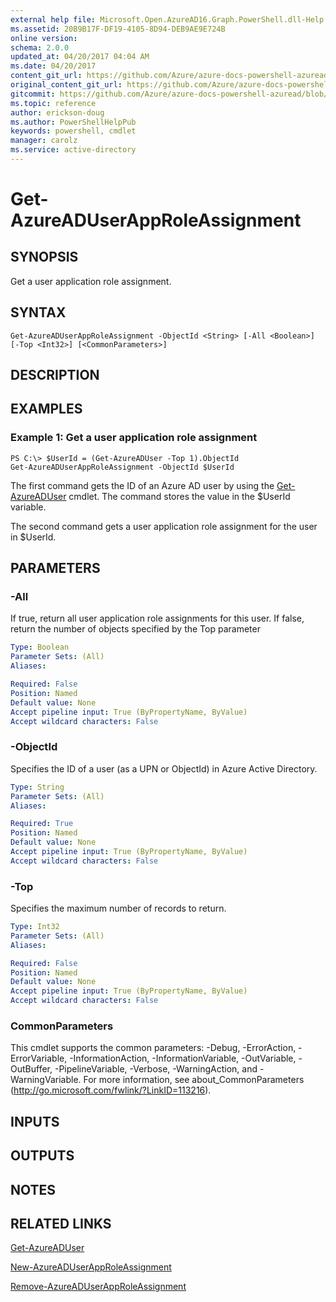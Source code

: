 ```yaml
---
external help file: Microsoft.Open.AzureAD16.Graph.PowerShell.dll-Help.xml
ms.assetid: 20B9B17F-DF19-4105-8D94-DEB9AE9E724B
online version:
schema: 2.0.0
updated_at: 04/20/2017 04:04 AM
ms.date: 04/20/2017
content_git_url: https://github.com/Azure/azure-docs-powershell-azuread/blob/master/Azure%20AD%20Cmdlets/AzureAD/v2-preview/Get-AzureADUserAppRoleAssignment.md
original_content_git_url: https://github.com/Azure/azure-docs-powershell-azuread/blob/master/Azure%20AD%20Cmdlets/AzureAD/v2-preview/Get-AzureADUserAppRoleAssignment.md
gitcommit: https://github.com/Azure/azure-docs-powershell-azuread/blob/1d38b2a72c0f0efa61a3f3f11923881f0545e492
ms.topic: reference
author: erickson-doug
ms.author: PowerShellHelpPub
keywords: powershell, cmdlet
manager: carolz
ms.service: active-directory
---
```


# Get-AzureADUserAppRoleAssignment

## SYNOPSIS
Get a user application role assignment.

## SYNTAX

```
Get-AzureADUserAppRoleAssignment -ObjectId <String> [-All <Boolean>] [-Top <Int32>] [<CommonParameters>]
```

## DESCRIPTION

## EXAMPLES

### Example 1: Get a user application role assignment
```
PS C:\> $UserId = (Get-AzureADUser -Top 1).ObjectId
Get-AzureADUserAppRoleAssignment -ObjectId $UserId
```

The first command gets the ID of an Azure AD user by using the [Get-AzureADUser](./Get-AzureADUser.md) cmdlet. 
The command stores the value in the $UserId variable.

The second command gets a user application role assignment for the user in $UserId.

## PARAMETERS

### -All
If true, return all user application role assignments for this user. If false, return the number of objects specified by the Top parameter

```yaml
Type: Boolean
Parameter Sets: (All)
Aliases: 

Required: False
Position: Named
Default value: None
Accept pipeline input: True (ByPropertyName, ByValue)
Accept wildcard characters: False
```

### -ObjectId
Specifies the ID of a user (as a UPN or ObjectId) in Azure Active Directory. 

```yaml
Type: String
Parameter Sets: (All)
Aliases: 

Required: True
Position: Named
Default value: None
Accept pipeline input: True (ByPropertyName, ByValue)
Accept wildcard characters: False
```

### -Top
Specifies the maximum number of records to return.

```yaml
Type: Int32
Parameter Sets: (All)
Aliases: 

Required: False
Position: Named
Default value: None
Accept pipeline input: True (ByPropertyName, ByValue)
Accept wildcard characters: False
```

### CommonParameters
This cmdlet supports the common parameters: -Debug, -ErrorAction, -ErrorVariable, -InformationAction, -InformationVariable, -OutVariable, -OutBuffer, -PipelineVariable, -Verbose, -WarningAction, and -WarningVariable. For more information, see about_CommonParameters (http://go.microsoft.com/fwlink/?LinkID=113216).

## INPUTS

## OUTPUTS

## NOTES

## RELATED LINKS

[Get-AzureADUser](./Get-AzureADUser.md)

[New-AzureADUserAppRoleAssignment](./New-AzureADUserAppRoleAssignment.md)

[Remove-AzureADUserAppRoleAssignment](./Remove-AzureADUserAppRoleAssignment.md)
